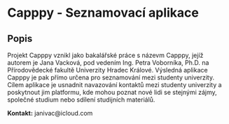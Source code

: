 <!DOCTYPE html>
<html>
<head>
</head>
<body>
  <h1>Capppy - Seznamovací aplikace</h1>

  <h2>Popis</h2>
  <p>
Projekt Capppy vznikl jako bakalářské práce s názevm Capppy, jejíž autorem je Jana Vacková, pod vedením Ing. Petra Voborníka, Ph.D. na Přírodovědecké fakultě Univerzity Hradec Králové. Výsledná aplikace Capppy je pak přímo určena pro seznamování mezi studenty univerzity. Cílem aplikace je usnadnit navazování kontaktů mezi studenty univerzity a poskytnout jim platformu, kde mohou poznat nové lidi se stejnými zájmy,  společné studium nebo sdílení studijních materiálů.
  </p>

<p><Strong>Kontakt:</Strong> janivac@icloud.com</p>
  


</body>
</html>
